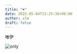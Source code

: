 ```yaml
---
title: "❤"
date: 2022-05-04T13:25:38+08:00
author: xlm
draft: false
---
```

唯伊

![only](/myblog/img/onlyu.jpg)
